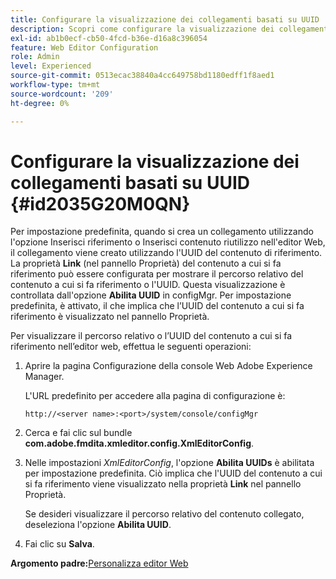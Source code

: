 ```yaml
---
title: Configurare la visualizzazione dei collegamenti basati su UUID
description: Scopri come configurare la visualizzazione dei collegamenti basati su UUID
exl-id: ab1b0ecf-cb50-4fcd-b36e-d16a8c396054
feature: Web Editor Configuration
role: Admin
level: Experienced
source-git-commit: 0513ecac38840a4cc649758bd1180edff1f8aed1
workflow-type: tm+mt
source-wordcount: '209'
ht-degree: 0%

---
```


# Configurare la visualizzazione dei collegamenti basati su UUID {#id2035G20M0QN}

Per impostazione predefinita, quando si crea un collegamento utilizzando l&#39;opzione Inserisci riferimento o Inserisci contenuto riutilizzo nell&#39;editor Web, il collegamento viene creato utilizzando l&#39;UUID del contenuto di riferimento. La proprietà **Link** \(nel pannello Proprietà\) del contenuto a cui si fa riferimento può essere configurata per mostrare il percorso relativo del contenuto a cui si fa riferimento o l&#39;UUID. Questa visualizzazione è controllata dall&#39;opzione **Abilita UUID** in configMgr. Per impostazione predefinita, è attivato, il che implica che l’UUID del contenuto a cui si fa riferimento è visualizzato nel pannello Proprietà.

Per visualizzare il percorso relativo o l’UUID del contenuto a cui si fa riferimento nell’editor web, effettua le seguenti operazioni:

1. Aprire la pagina Configurazione della console Web Adobe Experience Manager.

   L&#39;URL predefinito per accedere alla pagina di configurazione è:

   ```http
   http://<server name>:<port>/system/console/configMgr
   ```

1. Cerca e fai clic sul bundle **com.adobe.fmdita.xmleditor.config.XmlEditorConfig**.

1. Nelle impostazioni *XmlEditorConfig*, l&#39;opzione **Abilita UUIDs** è abilitata per impostazione predefinita. Ciò implica che l&#39;UUID del contenuto a cui si fa riferimento viene visualizzato nella proprietà **Link** nel pannello Proprietà.

   Se desideri visualizzare il percorso relativo del contenuto collegato, deseleziona l&#39;opzione **Abilita UUID**.

1. Fai clic su **Salva**.


**Argomento padre:**&#x200B;[&#x200B; Personalizza editor Web](conf-web-editor.md)
